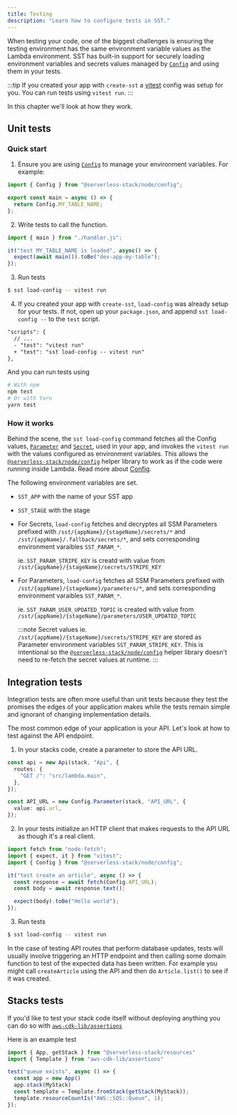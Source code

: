```yaml
---
title: Testing
description: "Learn how to configure tests in SST."
---
```


When testing your code, one of the biggest challenges is ensuring the testing environment has the same environment variable values as the Lambda environment. SST has built-in support for securely loading environment variables and secrets values managed by [`Config`](../environment-variables.md) and using them in your tests.

:::tip
If you created your app with `create-sst` a [vitest](https://vitest.dev/config/) config was setup for you. You can run tests using `vitest run`.
:::

In this chapter we'll look at how they work.

## Unit tests

### Quick start

1. Ensure you are using [`Config`](../environment-variables.md) to manage your environment variables. For example:

  ```ts title="handler.ts"
  import { Config } from "@serverless-stack/node/config";

  export const main = async () => {
    return Config.MY_TABLE_NAME;
  };
  ```

2. Write tests to call the function.

  ```ts title="handler.test.ts"
  import { main } from "./handler.js";

  it("test MY_TABLE_NAME is loaded", async() => {
    expect(await main()).toBe("dev-app-my-table");
  });
  ```

3. Run tests

  ```bash
  $ sst load-config -- vitest run
  ```

4. If you created your app with `create-sst`, `load-config` was already setup for your tests. If not, open up your `package.json`, and append `sst load-config --` to the `test` script.

  ```diff
  "scripts": {
    // ...
    - "test": "vitest run"
    + "test": "sst load-config -- vitest run"
  }, 
  ```

  And you can run tests using

  ```bash
  # With npm
  npm test
  # Or with Yarn
  yarn test
  ```

### How it works

Behind the scene, the `sst load-config` command fetches all the Config values, [`Parameter`](constructs/Parameter.md) and [`Secret`](constructs/Secret.md), used in your app, and invokes the `vitest run` with the values configured as environment variables. This allows the [`@serverless-stack/node/config`](packages/node.md#config) helper library to work as if the code were running inside Lambda. Read more about [Config](../environment-variables.md).

The following environment variables are set.
- `SST_APP` with the name of your SST app
- `SST_STAGE` with the stage
- For Secrets, `load-config` fetches and decryptes all SSM Parameters prefixed with `/sst/{appName}/{stageName}/secrets/*` and `/sst/{appName}/.fallback/secrets/*`, and sets corresponding environment varaibles `SST_PARAM_*`.

  ie. `SST_PARAM_STRIPE_KEY` is creatd with value from `/sst/{appName}/{stageName}/secrets/STRIPE_KEY`
- For Parameters, `load-config` fetches all SSM Parameters prefixed with `/sst/{appName}/{stageName}/parameters/*`, and sets corresponding environment varaibles `SST_PARAM_*`.

  ie. `SST_PARAM_USER_UPDATED_TOPIC` is created with value from `/sst/{appName}/{stageName}/parameters/USER_UPDATED_TOPIC`

  :::note
  Secret values ie. `/sst/{appName}/{stageName}/secrets/STRIPE_KEY` are stored as Parameter environment variables `SST_PARAM_STRIPE_KEY`. This is intentional so the [`@serverless-stack/node/config`](packages/node.md#config) helper library doesn't need to re-fetch the secret values at runtime.
  :::

## Integration tests

Integration tests are often more useful than unit tests because they test the promises the edges of your application makes while the tests remain simple and ignorant of changing implementation details.

The most common edge of your application is your API. Let's look at how to test against the API endpoint.

1. In your stacks code, create a parameter to store the API URL.

  ```ts {7-9}
  const api = new Api(stack, "Api", {
    routes: {
      "GET /": "src/lambda.main",
    },
  });

  const API_URL = new Config.Parameter(stack, "API_URL", {
    value: api.url,
  });
  ```

2. In your tests initialize an HTTP client that makes requests to the API URL as though it's a real client.

  ```ts
  import fetch from "node-fetch";
  import { expect, it } from "vitest";
  import { Config } from "@serverless-stack/node/config";

  it("test create an article", async () => {
    const response = await fetch(Config.API_URL);
    const body = await response.text();

    expect(body).toBe("Hello world");
  });
  ```

3. Run tests

  ```bash
  $ sst load-config -- vitest run
  ```

In the case of testing API routes that perform database updates, tests will usually involve triggering an HTTP endpoint and then calling some domain function to test of the expected data has been written.  For example you might call `createArticle` using the API and then do `Article.list()` to see if it was created.

## Stacks tests

If you'd like to test your stack code itself without deploying anything you can do so with [`aws-cdk-lib/assertions`](https://docs.aws.amazon.com/cdk/api/v2/docs/aws-cdk-lib.assertions-readme.html)

Here is an example test

```ts
import { App, getStack } from "@serverless-stack/resources"
import { Template } from "aws-cdk-lib/assertions"

test("queue exists", async () => {
  const app = new App()
  app.stack(MyStack)
  const template = Template.fromStack(getStack(MyStack));
  template.resourceCountIs("AWS::SQS::Queue", 1);
});
```
